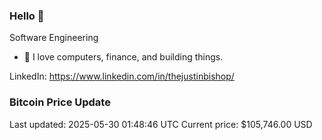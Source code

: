 ### Hello 🤙  

Software Engineering

- 🔭 I love computers, finance, and building things.
  
LinkedIn: https://www.linkedin.com/in/thejustinbishop/  



































































































































































































































































































































































































































































































































### Bitcoin Price Update
Last updated: 2025-05-30 01:48:46 UTC
Current price: $105,746.00 USD
